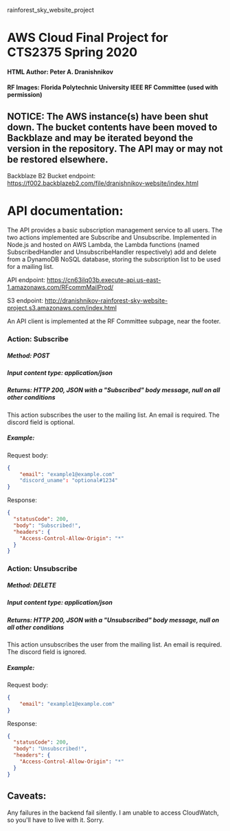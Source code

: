 rainforest_sky_website_project
# AWS Cloud Final Project for CTS2375 Spring 2020

#### HTML Author: Peter A. Dranishnikov

#### RF Images: Florida Polytechnic University IEEE RF Committee (used with permission)

## NOTICE: The AWS instance(s) have been shut down. The bucket contents have been moved to Backblaze and may be iterated beyond the version in the repository. The API may or may not be restored elsewhere. 
Backblaze B2 Bucket endpoint: https://f002.backblazeb2.com/file/dranishnikov-website/index.html

# API documentation:

The API provides a basic subscription management service to all users. 
The two actions implemented are Subscribe and Unsubscribe. 
Implemented in Node.js and hosted on AWS Lambda, 
the Lambda functions (named SubscribedHandler and UnsubscribeHandler respectively) add and delete from a DynamoDB NoSQL database, 
storing the subscription list to be used for a mailing list. 

API endpoint: https://cn63ilq03b.execute-api.us-east-1.amazonaws.com/RFcommMailProd/

S3 endpoint: http://dranishnikov-rainforest-sky-website-project.s3.amazonaws.com/index.html

An API client is implemented at the RF Committee subpage, near the footer. 

### Action: Subscribe
##### Method: POST
##### Input content type: application/json
##### Returns: HTTP 200, JSON with a "Subscribed" body message, null on all other conditions

This action subscribes the user to the mailing list. An email is required. 
The discord field is optional. 

##### Example: 
Request body: 
```json
{
	"email": "example1@example.com"
	"discord_uname": "optional#1234"
}
```
Response: 
```json
{
  "statusCode": 200,
  "body": "Subscribed!",
  "headers": {
    "Access-Control-Allow-Origin": "*"
  }
}
```

### Action: Unsubscribe
##### Method: DELETE
##### Input content type: application/json
##### Returns: HTTP 200, JSON with a "Unsubscribed" body message, null on all other conditions

This action unsubscribes the user from the mailing list. An email is required. 
The discord field is ignored. 

##### Example: 
Request body: 
```json
{
	"email": "example1@example.com"
}
```

Response: 
```json
{
  "statusCode": 200,
  "body": "Unsubscribed!",
  "headers": {
    "Access-Control-Allow-Origin": "*"
  }
}
```

## Caveats: 
Any failures in the backend fail silently. I am unable to access CloudWatch, so you'll have to live with it. Sorry. 
